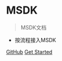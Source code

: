 # MSDK

> MSDK文档

* 按流程接入MSDK

[GitHub](https://github.com/Pinkagit/testDoc)
[Get Started](#大标题-第一个1号标题不会在侧边栏显示)
